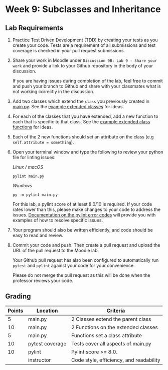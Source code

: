 # Week 9: Subclasses and Inheritance

## Lab Requirements

1. Practice Test Driven Development (TDD) by creating your tests as you create your code. Tests are a requirement of all submissions and test coverage is checked in your pull request submissions.

2. Share your work in Moodle under `Discussion 9B: Lab 9 - Share your work` and provide a link to your Github repository in the body of your discussion.

   If you are having issues during completion of the lab, feel free to commit and push your branch to Github and share with your classmates what is not working correctly in the discussion.

3. Add two classes which extend the `class` you previously created in [main.py](./main.py). See the [example extended classes](./README.md#Examples) for ideas.

4. For each of the classes that you have extended, add a new function to each that is specific to that class. See the [example extended class functions](./README.md#Examples) for ideas.

5. Each of the 2 new functions should set an attribute on the class (e.g `self.attribute = something`).

6. Open your terminal window and type the following to review your python file for linting issues:

   _Linux / macOS_

   ```
   pylint main.py
   ```

   _Windows_

   ```
   py -m pylint main.py
   ```

   For this lab, a pylint score of at least 8.0/10 is required. If your code rates lower than this, please make changes to your code to address the issues. [Documentation on the pylint error codes](https://pylint.pycqa.org/en/latest/user_guide/messages/messages_overview.html) will provide you with examples of how to resolve specific issues.

7. Your program should also be written efficiently, and code should be easy to read and review.

8. Commit your code and push. Then create a pull request and upload the URL of the pull request to the Moodle lab.

   Your Github pull request has also been configured to automatically run `pytest` and `pylint` against your code for your convenience.

   Please do not merge the pull request as this will be done when the professor reviews your code.

## Grading

| Points | Location        | Criteria                                |
| ------ | --------------- | --------------------------------------- |
| 5      | main.py         | 2 Classes extend the parent class       |
| 10     | main.py         | 2 Functions on the extended classes     |
| 5      | main.py         | Functions set a class attribute         |
| 10     | pytest coverage | Tests cover all aspects of main.py      |
| 10     | pylint          | Pylint score >= 8.0.                    |
|        | instructor      | Code style, efficiency, and readability |
